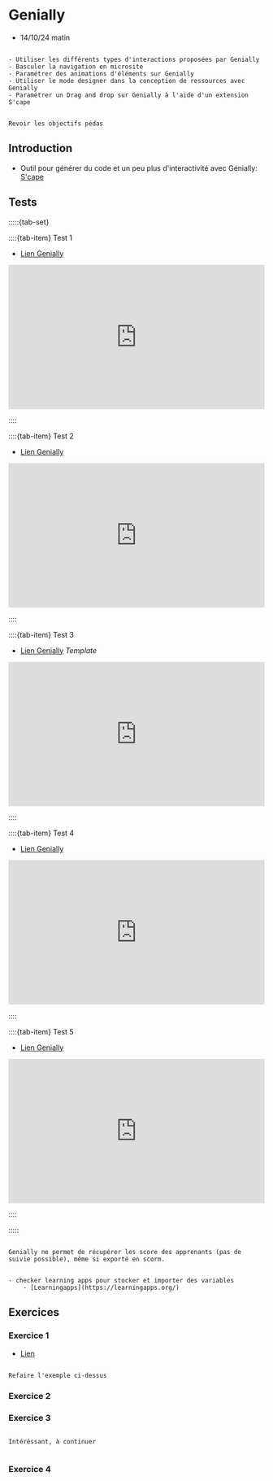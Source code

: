 # Genially

- 14/10/24 matin

```{admonition} Objectif(s) pédagogique(s)

- Utiliser les différents types d'interactions proposées par Genially
- Basculer la navigation en microsite
- Paramétrer des animations d'éléments sur Genially
- Utiliser le mode designer dans la conception de ressources avec Genially
- Paramétrer un Drag and drop sur Genially à l'aide d'un extension S'cape

```

```{note}

Revoir les objectifs pédas

```

## Introduction

- Outil pour générer du code et un peu plus d'interactivité avec Génially: [S'cape](https://scape.enepe.fr/le-codeur-triphrase.html)


## Tests

:::::{tab-set}

::::{tab-item} Test 1

- [Lien Genially](https://view.genial.ly/5ea708e06d0f2f0da91754d4/presentation-leglise-saint-hippolyte)

<div style="width: 100%;"><div style="position: relative; padding-bottom: 56.25%; padding-top: 0; height: 0;"><iframe title="L'église Saint-Hippolyte" frameborder="0" width="1200px" height="675px" style="position: absolute; top: 0; left: 0; width: 100%; height: 100%;" src="https://view.genially.com/5ea708e06d0f2f0da91754d4" type="text/html" allowscriptaccess="always" allowfullscreen="true" scrolling="yes" allownetworking="all"></iframe> </div> </div>



::::

::::{tab-item} Test 2

- [Lien Genially](https://view.genial.ly/6390cf1efb446a00120cf075/learning-experience-didactic-unit-activite-1)

<div style="width: 100%;"><div style="position: relative; padding-bottom: 56.25%; padding-top: 0; height: 0;"><iframe title="Activité 1" frameborder="0" width="1200px" height="675px" style="position: absolute; top: 0; left: 0; width: 100%; height: 100%;" src="https://view.genially.com/6390cf1efb446a00120cf075" type="text/html" allowscriptaccess="always" allowfullscreen="true" scrolling="yes" allownetworking="all"></iframe> </div> </div>


::::

::::{tab-item} Test 3

- [Lien Genially](https://view.genial.ly/626be2f6e89adb0011ec00b9/interactive-content-quiz-1) *Template*

<div style="width: 100%;"><div style="position: relative; padding-bottom: 56.25%; padding-top: 0; height: 0;"><iframe title="Quiz 1" frameborder="0" width="1200px" height="675px" style="position: absolute; top: 0; left: 0; width: 100%; height: 100%;" src="https://view.genially.com/626be2f6e89adb0011ec00b9" type="text/html" allowscriptaccess="always" allowfullscreen="true" scrolling="yes" allownetworking="all"></iframe> </div> </div>

::::

::::{tab-item} Test 4

- [Lien Genially](https://view.genial.ly/652180071647a1001186e50f/presentation-celine-lanfraymaquette) 

<div style="width: 100%;"><div style="position: relative; padding-bottom: 56.25%; padding-top: 0; height: 0;"><iframe title="Céline Lanfray_Maquette" frameborder="0" width="960px" height="540px" style="position: absolute; top: 0; left: 0; width: 100%; height: 100%;" src="https://view.genially.com/652180071647a1001186e50f" type="text/html" allowscriptaccess="always" allowfullscreen="true" scrolling="yes" allownetworking="all"></iframe> </div> </div>

::::

::::{tab-item} Test 5

- [Lien Genially](https://view.genial.ly/65246cbae3a9230012ad614f/presentation-team-for-the-planet-v3) 

<div style="width: 100%;"><div style="position: relative; padding-bottom: 56.25%; padding-top: 0; height: 0;"><iframe title="Team for the planet V3" frameborder="0" width="1200px" height="675px" style="position: absolute; top: 0; left: 0; width: 100%; height: 100%;" src="https://view.genially.com/65246cbae3a9230012ad614f" type="text/html" allowscriptaccess="always" allowfullscreen="true" scrolling="yes" allownetworking="all"></iframe> </div> </div>


::::

:::::


```{note}

Genially ne permet de récupérer les score des apprenants (pas de suivie possible), même si exporté en scorm.


- checker learning apps pour stocker et importer des variables
    - [Learningapps](https://learningapps.org/)

```

## Exercices

### Exercice 1

- [Lien](https://view.genially.com/63a19139c812f10019acaac1/interactive-content-exercice1interactions)

```{note}

Refaire l'exemple ci-dessus

```


### Exercice 2


### Exercice 3

```{note}

Intéréssant, à continuer


```

### Exercice 4